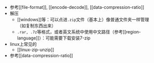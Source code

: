 - 参考[[file-format]], [[encode-decode]], [[data-compression-ratio]]
- 解压
  - [[windows]]等：可以点进`.zip`文件（基本上）像普通文件夹一样管理（如复制东西出来）
  - `.rar, .7z`等格式，或者英文系统中使用中文路径（参考[[region-language]]）：可能需要下载安装7-zip
- linux上常见的
  - [[linux-zip-unzip]]
- 参考[[data-compression-ratio]]